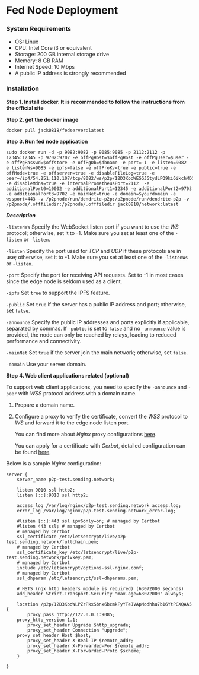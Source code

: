 
# Fed Node Deployment



### System Requirements

* OS: Linux
* CPU: Intel Core i3 or equivalent
* Storage: 200 GB internal storage drive
* Memory: 8 GB RAM
* Internet Speed: 10 Mbps
* A public IP address is strongly recommended



### Installation

**Step 1. Install docker. It is recommended to follow the instructions from the official site**

**Step 2. get the docker image**

```
docker pull jack0818/fedserver:latest
```

**Step 3. Run fed node application**


```shell
sudo docker run -d -p 9082:9082 -p 9085:9085 -p 2112:2112 -p 12345:12345 -p 9702:9702 -e offPgHost=$offPgHost -e offPgUser=$user -e offPgPasswd=$offstore -e offPgDb=$dbname -e port=-1 -e listen=9082 -e listenWs=9085 -e ipfs=false -e offProKv=true -e public=true -e offMode=true -e offserver=true -e disableFileLog=true -e peer=/ip4/54.251.110.107/tcp/8082/ws/p2p/12D3KooWESGJGtydLPQ9ki6ikchMDGBrCyGHSKjhTAqiWGRhjbzG,/ip4/44.195.250.124/tcp/8082/ws/p2p/12D3KooWAC2FgzLwi6b2zyRkE6aCPY7f6H2Cn5RLYbkDsLuTcp2d -e disableMdns=true -e internalPrometheusPort=2112  -e additionalPort0=10002 -e additionalPort1=12345 -e additionalPort2=9703 -e additionalPort3=9702 -e mainNet=true -e domain=$yourdomain -e wssport=443 -v /p2pnode/run/dendrite-p2p:/p2pnode/run/dendrite-p2p -v /p2pnode/.offfiledir:/p2pnode/.offfiledir jack0818/network:latest
```


_**Description**_

`-listenWs` Specify the WebSocket listen port if you want to use the _WS_ protocol; otherwise, set it to -1. Make sure you set at least one of the `-listen` or `-listen`.

`-listen` Specify the port used for _TCP_ and _UDP_ if these protocols are in use; otherwise, set it to -1. Make sure you set at least one of the `-listenWs` or `-listen`.

`-port` Specify the port for receiving API requests. Set to -1 in most cases since the edge node is seldom used as a client.

`-ipfs` Set `true` to support the IPFS feature.

`-public` Set `true` if the server has a public IP address and port; otherwise, set `false`.

`-announce` Specify the public IP addresses and ports explicitly if applicable, separated by commas. If `-public` is set to `false` and no `-announce` value is provided, the node can only be reached by relays, leading to reduced performance and connectivity.

`-mainNet` Set `true` if the server join the main network; otherwise, set `false`.

`-domain` Use your server domain.



**Step 4. Web client applications related (optional)**

To support web client applications, you need to specify the `-announce` and `-peer` with _WSS_ protocol address with a domain name.

1. Prepare a domain name.
2.  Configure a proxy to verify the certificate, convert the _WSS_ protocol to _WS_ and forward it to the edge node listen port.

    You can find more about _Nginx_ proxy configurations [here](https://phoenixnap.com/kb/how-to-install-nginx-on-ubuntu-20-04).

    You can apply for a certificate with _Cerbot_, detailed configuration can be found [here](https://certbot.eff.org/instructions?ws=nginx\&os=ubuntufocal).

Below is a sample _Nginx_ configuration:

```nginx
server {
    server_name p2p-test.sending.network;
     
    listen 9010 ssl http2;
    listen [::]:9010 ssl http2;
 
    access_log /var/log/nginx/p2p-test.sending.network_access.log;
    error_log /var/log/nginx/p2p-test.sending.network_error.log;
 
    #listen [::]:443 ssl ipv6only=on; # managed by Certbot
    #listen 443 ssl; # managed by Certbot
    # managed by Certbot
    ssl_certificate /etc/letsencrypt/live/p2p-test.sending.network/fullchain.pem;
    # managed by Certbot
    ssl_certificate_key /etc/letsencrypt/live/p2p-test.sending.network/privkey.pem;
    # managed by Certbot
    include /etc/letsencrypt/options-ssl-nginx.conf;
    # managed by Certbot
    ssl_dhparam /etc/letsencrypt/ssl-dhparams.pem;
 
    # HSTS (ngx_http_headers_module is required) (63072000 seconds)
    add_header Strict-Transport-Security "max-age=63072000" always;
 
    location /p2p/12D3KooWLPZrPkxSbnx6bcmkFyYTeJVApModhhu7b16YtPGXQAA5 {
        proxy_pass http://127.0.0.1:9085;
    proxy_http_version 1.1;
        proxy_set_header Upgrade $http_upgrade;
        proxy_set_header Connection "upgrade";
    proxy_set_header Host $host;
        proxy_set_header X-Real-IP $remote_addr;
        proxy_set_header X-Forwarded-For $remote_addr;
        proxy_set_header X-Forwarded-Proto $scheme;
    }
 
}
```

